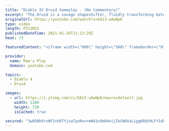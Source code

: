 ```yaml
---
title: "Diablo IV Druid Gameplay . (No Commentary)"
excerpt: "The Druid is a savage shapeshifter, fluidly transforming between the forms of a towering bear or a vicious werewolf to fight alongside the creatures of the wild."
originalUrl: https://youtube.com/watch?v=EA13-uAwWp8
type: video
length: PT21M2S
publishedDateTime: 2021-01-26T11:13:29Z
heat: 73

featuredContent: "<iframe width=\"800\" height=\"500\" frameborder=\"0\" src=\"https://www.youtube.com/embed/EA13-uAwWp8\" allow=\"accelerometer; autoplay; encrypted-media; gyroscope; picture-in-picture\" allowfullscreen></iframe>"

provider:
  name: Ram's Play
  domain: youtube.com

topics:
  - Diablo 4
  - Druid

images:
  - url: https://i.ytimg.com/vi/EA13-uAwWp8/maxresdefault.jpg
    width: 1280
    height: 720
    isCached: true

secured: "3wOSNhOrzNFInhDTYjsaTyoRvv+mN41nXmO4nijIkCW8VaLiggKRQtHLFY1dFQzA+xIHDDzVJmBhjxK2a57WUFJ+NzpWn38tuTUuwudpT5sU1hJl5A7SlwXYk9PGEXoXaBDCPR+ZXaZa73AeRXwBwD93Vjh/qdvMx3YmOpEXOCaYGaS7em2OhubWVdp2jk7URidT9l14MmpW4Fz0UVxB/gIZo5K4yvyejYShUYqgbRi1DXMKZ7ubSJDnqh1s7CohubMqABPFqi6e6SpApsPWdfgfRaoP1XXh3it3KxMg4Jd9Qm0xQrHMQbBDBBDJEfq99R1MA4F1WtOn+1zsLchtg/Uwnc3gs+Jip+WZ2nmN5VBjHcXwriI2W4sHoTI/lNxEegVUkBf7SlaCn8SOXae5i1Yj2Pee0uz/JjuD5HzTM2xFbsZHcS1rUUxJ8rT+ExQz;5TPX9VSzDFjGkaFOHNOrdw=="
---
```



